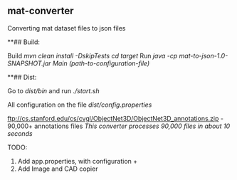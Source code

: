 ## mat-converter

Converting mat dataset files to json files

**## Build:

Build *mvn clean install -DskipTests*
*cd target*
Run *java -cp mat-to-json-1.0-SNAPSHOT.jar Main (path-to-configuration-file)*

**## Dist:

Go to *dist/bin* and run *./start.sh*

All configuration on the file *dist/config.properties*

ftp://cs.stanford.edu/cs/cvgl/ObjectNet3D/ObjectNet3D_annotations.zip - 90,000+ annotations files 
*This converter processes 90,000 files in about 10 seconds*

TODO:
1. Add app.properties, with configuration +
2. Add Image and CAD copier
